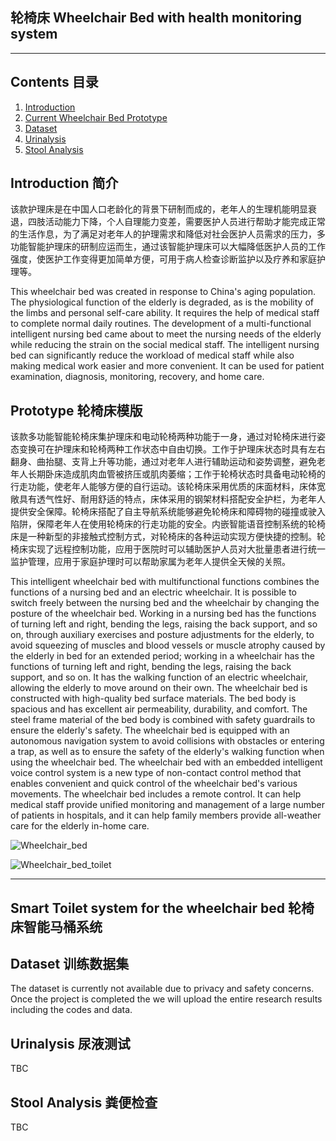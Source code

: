 ## 轮椅床 Wheelchair Bed with health monitoring system

---

## Contents 目录
1. [Introduction](#Introduction)
2. [Current Wheelchair Bed Prototype](#Prototype)
3. [Dataset](#Dataset)
4. [Urinalysis](#Urinalysis)
5. [Stool Analysis](#StoolAnalysis)

## Introduction 简介
该款护理床是在中国人口老龄化的背景下研制而成的，老年人的生理机能明显衰退，四肢活动能力下降，个人自理能力变差，需要医护人员进行帮助才能完成正常的生活作息，为了满足对老年人的护理需求和降低对社会医护人员需求的压力，多功能智能护理床的研制应运而生，通过该智能护理床可以大幅降低医护人员的工作强度，使医护工作变得更加简单方便，可用于病人检查诊断监护以及疗养和家庭护理等。

This wheelchair bed was created in response to China's aging population. The physiological function of the elderly is degraded, as is the mobility of the limbs and personal self-care ability. It requires the help of medical staff to complete normal daily routines. The development of a multi-functional intelligent nursing bed came about to meet the nursing needs of the elderly while reducing the strain on the social medical staff. The intelligent nursing bed can significantly reduce the workload of medical staff while also making medical work easier and more convenient. It can be used for patient examination, diagnosis, monitoring, recovery, and home care.

## Prototype 轮椅床模版
该款多功能智能轮椅床集护理床和电动轮椅两种功能于一身，通过对轮椅床进行姿态变换可在护理床和轮椅两种工作状态中自由切换。工作于护理床状态时具有左右翻身、曲抬腿、支背上升等功能，通过对老年人进行辅助运动和姿势调整，避免老年人长期卧床造成肌肉血管被挤压或肌肉萎缩；工作于轮椅状态时具备电动轮椅的行走功能，使老年人能够方便的自行运动。该轮椅床采用优质的床面材料，床体宽敞具有透气性好、耐用舒适的特点，床体采用的钢架材料搭配安全护栏，为老年人提供安全保障。轮椅床搭配了自主导航系统能够避免轮椅床和障碍物的碰撞或驶入陷阱，保障老年人在使用轮椅床的行走功能的安全。内嵌智能语音控制系统的轮椅床是一种新型的非接触式控制方式，对轮椅床的各种运动实现方便快捷的控制。轮椅床实现了远程控制功能，应用于医院时可以辅助医护人员对大批量患者进行统一监护管理，应用于家庭护理时可以帮助家属为老年人提供全天候的关照。

This intelligent wheelchair bed with multifunctional functions combines the functions of a nursing bed and an electric wheelchair. It is possible to switch freely between the nursing bed and the wheelchair by changing the posture of the wheelchair bed. Working in a nursing bed has the functions of turning left and right, bending the legs, raising the back support, and so on, through auxiliary exercises and posture adjustments for the elderly, to avoid squeezing of muscles and blood vessels or muscle atrophy caused by the elderly in bed for an extended period; working in a wheelchair has the functions of turning left and right, bending the legs, raising the back support, and so on. It has the walking function of an electric wheelchair, allowing the elderly to move around on their own. The wheelchair bed is constructed with high-quality bed surface materials. The bed body is spacious and has excellent air permeability, durability, and comfort. The steel frame material of the bed body is combined with safety guardrails to ensure the elderly's safety. The wheelchair bed is equipped with an autonomous navigation system to avoid collisions with obstacles or entering a trap, as well as to ensure the safety of the elderly's walking function when using the wheelchair bed. The wheelchair bed with an embedded intelligent voice control system is a new type of non-contact control method that enables convenient and quick control of the wheelchair bed's various movements. The wheelchair bed includes a remote control. It can help medical staff provide unified monitoring and management of a large number of patients in hospitals, and it can help family members provide all-weather care for the elderly in-home care.

![Wheelchair_bed](https://user-images.githubusercontent.com/91407897/134798444-5c903f76-b720-4750-be5f-74bf1e7a1aec.jpg)

![Wheelchair_bed_toilet](https://user-images.githubusercontent.com/91407897/134798490-5c5e1c5e-96c7-4a07-aa29-be942e350ab9.jpg)

---

## Smart Toilet system for the wheelchair bed 轮椅床智能马桶系统
## Dataset 训练数据集
The dataset is currently not available due to privacy and safety concerns. Once the project is completed the we will upload the entire research results including the codes and data.  

## Urinalysis 尿液测试
TBC


## Stool Analysis 粪便检查
TBC
